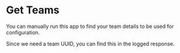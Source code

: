 # Get Teams

You can manually run this app to find your team details
to be used for configuration.

Since we need a team UUID, you can find this in the logged response.
